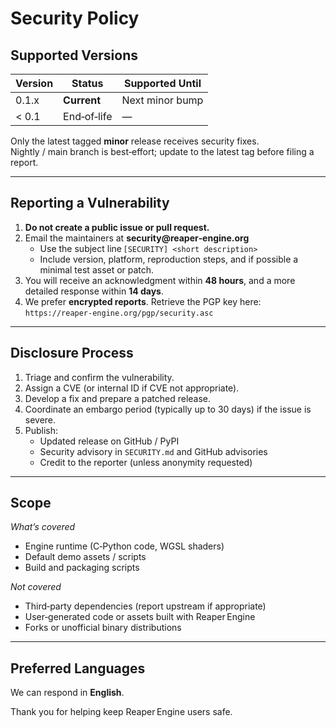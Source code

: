 # Security Policy

## Supported Versions

| Version | Status      | Supported Until |
|---------|-------------|-----------------|
| 0.1.x   | **Current** | Next minor bump |
| < 0.1   | End‑of‑life | —               |

Only the latest tagged **minor** release receives security fixes.  
Nightly / main branch is best‑effort; update to the latest tag before filing a report.

---

## Reporting a Vulnerability

1. **Do not create a public issue or pull request.**  
2. Email the maintainers at **security@reaper‑engine.org**  
   - Use the subject line `[SECURITY] <short description>`  
   - Include version, platform, reproduction steps, and if possible a minimal test asset or patch.  
3. You will receive an acknowledgment within **48 hours**, and a more detailed response within **14 days**.  
4. We prefer **encrypted reports**. Retrieve the PGP key here:  
   `https://reaper-engine.org/pgp/security.asc`

---

## Disclosure Process

1. Triage and confirm the vulnerability.  
2. Assign a CVE (or internal ID if CVE not appropriate).  
3. Develop a fix and prepare a patched release.  
4. Coordinate an embargo period (typically up to 30 days) if the issue is severe.  
5. Publish:  
   - Updated release on GitHub / PyPI  
   - Security advisory in `SECURITY.md` and GitHub advisories  
   - Credit to the reporter (unless anonymity requested)

---

## Scope

_What’s covered_  
- Engine runtime (C‑Python code, WGSL shaders)  
- Default demo assets / scripts  
- Build and packaging scripts

_Not covered_  
- Third‑party dependencies (report upstream if appropriate)  
- User‑generated code or assets built with Reaper Engine  
- Forks or unofficial binary distributions

---

## Preferred Languages

We can respond in **English**.

Thank you for helping keep Reaper Engine users safe.
